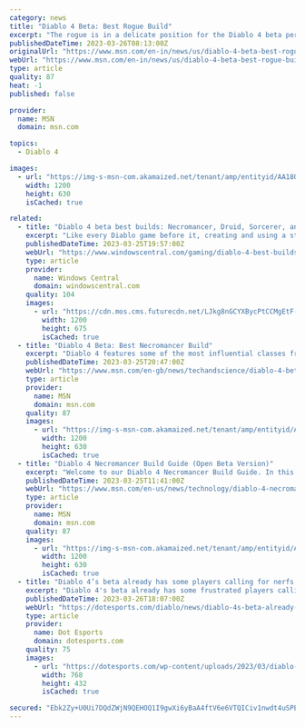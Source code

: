 ```yaml
---
category: news
title: "Diablo 4 Beta: Best Rogue Build"
excerpt: "The rogue is in a delicate position for the Diablo 4 beta period. This is a class that historically needs to be careful about engaging in melee combat due to wearing lighter armor and equally requires ..."
publishedDateTime: 2023-03-26T08:13:00Z
originalUrl: "https://www.msn.com/en-in/news/us/diablo-4-beta-best-rogue-build/ar-AA18Q5kg"
webUrl: "https://www.msn.com/en-in/news/us/diablo-4-beta-best-rogue-build/ar-AA18Q5kg"
type: article
quality: 87
heat: -1
published: false

provider:
  name: MSN
  domain: msn.com

topics:
  - Diablo 4

images:
  - url: "https://img-s-msn-com.akamaized.net/tenant/amp/entityid/AA18Q7Yu.img?h=630&w=1200&m=6&q=60&o=t&l=f&f=jpg"
    width: 1200
    height: 630
    isCached: true

related:
  - title: "Diablo 4 beta best builds: Necromancer, Druid, Sorcerer, and more"
    excerpt: "Like every Diablo game before it, creating and using a strong character build is the core of what makes Diablo 4 fun to play. However, since each class has a huge variety of different skills and skill ..."
    publishedDateTime: 2023-03-25T19:57:00Z
    webUrl: "https://www.windowscentral.com/gaming/diablo-4-best-builds"
    type: article
    provider:
      name: Windows Central
      domain: windowscentral.com
    quality: 104
    images:
      - url: "https://cdn.mos.cms.futurecdn.net/LJkg8nGCYXBycPtCCMgEtF-1200-80.jpg"
        width: 1200
        height: 675
        isCached: true
  - title: "Diablo 4 Beta: Best Necromancer Build"
    excerpt: "Diablo 4 features some of the most influential classes from the Diablo series. Diablo 4 brings them back with new features, skills, and mechanics. Possibly the most popular class from Diablo’s history ..."
    publishedDateTime: 2023-03-25T20:47:00Z
    webUrl: "https://www.msn.com/en-gb/news/techandscience/diablo-4-beta-best-necromancer-build/ar-AA194XY7"
    type: article
    provider:
      name: MSN
      domain: msn.com
    quality: 87
    images:
      - url: "https://img-s-msn-com.akamaized.net/tenant/amp/entityid/AA1952Hb.img?h=630&w=1200&m=6&q=60&o=t&l=f&f=jpg"
        width: 1200
        height: 630
        isCached: true
  - title: "Diablo 4 Necromancer Build Guide (Open Beta Version)"
    excerpt: "Welcome to our Diablo 4 Necromancer Build Guide. In this guide, we will be discussing five different builds you can use to make a painful stinger of a Necromancer in the game. We have three ..."
    publishedDateTime: 2023-03-25T11:41:00Z
    webUrl: "https://www.msn.com/en-us/news/technology/diablo-4-necromancer-build-guide-open-beta-version/ar-AA194qF4"
    type: article
    provider:
      name: MSN
      domain: msn.com
    quality: 87
    images:
      - url: "https://img-s-msn-com.akamaized.net/tenant/amp/entityid/AA194yJC.img?h=630&w=1200&m=6&q=60&o=t&l=f&f=jpg&x=559&y=150"
        width: 1200
        height: 630
        isCached: true
  - title: "Diablo 4’s beta already has some players calling for nerfs to Necromancer, Sorcerer, and Rogue"
    excerpt: "Diablo 4's beta already has some frustrated players calling on Blizzard to nerf three overpowered classes: Necromancer, Sorcerer, and Rogue."
    publishedDateTime: 2023-03-26T18:07:00Z
    webUrl: "https://dotesports.com/diablo/news/diablo-4s-beta-already-has-some-players-calling-for-nerfs-to-necromancer-sorcerer-and-rogue"
    type: article
    provider:
      name: Dot Esports
      domain: dotesports.com
    quality: 75
    images:
      - url: "https://dotesports.com/wp-content/uploads/2023/03/diablo-necromancer.jpg?resize=768,432"
        width: 768
        height: 432
        isCached: true

secured: "Ebk2Zy+U0Ui7DQdZWjN9QEHOQ1I9gwXi6yBaA4ftV6e6VTQICiv1nwdt4uSPEjzLU5noltwuYEZ/R9YSd3dKHan8DDRAozjXgBbB0lWDePqp+OBLxirhmDgRtbf3AinkR2B4H0Y01AXZZn9eU1Yx4GMQmXvrnkAE2OT6YERAB/8IUZmnVbdFryBVc9UhuIhA4AJfEmai3AOB0M/6TZ6PA7zhKiIV3qgotiVQbrll9d9rrgiDHK1MXARoVc3l74WxCwCImCRJfT9NwajLtSHhQGKL9JoJw2/N+dDg+9HISkw09D224HxVKnprfpI4tk6agLwYJXi15D3hnJ+mxi21YHxVAkWIT8dQf6vVFpKD/IA=;vHg3B8tH2JWxC97jgGh3Ug=="
---
```


